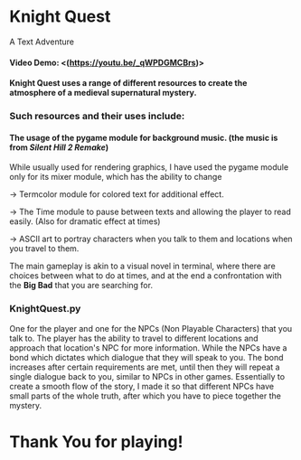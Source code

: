 # Knight Quest
 A Text Adventure
#### Video Demo:  <(https://youtu.be/_qWPDGMCBrs)>

#### Knight Quest uses a range of different resources to create the atmosphere of a medieval supernatural mystery. 

### Such resources and their uses include:
#### The usage of the pygame module for background music. (the music is from _Silent Hill 2 Remake_)
While usually used for rendering graphics, I have used the pygame module only for its mixer module, which has the ability
to change 

-> Termcolor module for colored text for additional effect.

-> The Time module to pause between texts and allowing the player to read easily. (Also for dramatic effect at times)

-> ASCII art to portray characters when you talk to them and locations when you travel to them.

The main gameplay is akin to a visual novel in terminal, where there are choices between what to do at times, 
and at the end a confrontation with the **Big Bad** that you are searching for. 

### KnightQuest.py
One for the player and one for the NPCs (Non Playable Characters) that you talk to.
The player has the ability to travel to different locations and approach that location's NPC for more information.
While the NPCs have a bond which dictates which dialogue that they will speak to you. The bond increases after certain
requirements are met, until then they will repeat a single dialogue back to you, similar to NPCs in other games. 
Essentially to create a smooth flow of the story, I made it so that different NPCs have small parts of the whole truth,
after which you have to piece together the mystery.

# Thank You for playing!